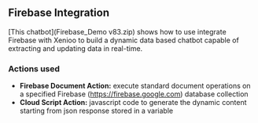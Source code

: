 ## Firebase Integration

[This chatbot](Firebase_Demo v83.zip) shows how to use integrate Firebase with Xenioo to build a dynamic data based chatbot capable of extracting and updating data in real-time.

### Actions used
* **Firebase Document Action:** execute standard document operations on a specified Firebase (https://firebase.google.com) database collection
* **Cloud Script Action:** javascript code to generate the dynamic content starting from json response stored in a variable
